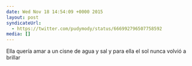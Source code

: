 ```yaml
---
date: Wed Nov 18 14:54:09 +0000 2015
layout: post
syndicateUrl:
  - https://twitter.com/pudymody/status/666992796507758592
media: []
---
```

Ella quería amar
a un cisne de agua y sal
y para ella el sol
nunca volvió a brillar

